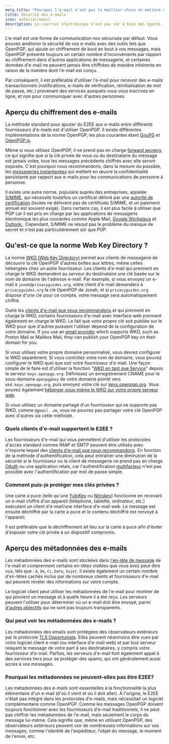 ```yaml
---
meta_title: "Pourquoi l'e-mail n'est pas le meilleur choix en matière de protection de la vie privée et de sécurité - Privacy Guides"
title: Sécurité des e-mails
icon: material/email
description: Le courrier électronique n'est pas sûr à bien des égards, et voici quelques-unes des raisons pour lesquelles il n'est pas notre premier choix en matière de communications sécurisées.
---
```


L'e-mail est une forme de communication non sécurisée par défaut. Vous pouvez améliorer la sécurité de vos e-mails avec des outils tels que OpenPGP, qui ajoute un chiffrement de bout en bout à vos messages, mais OpenPGP présente toujours un certain nombre d'inconvénients par rapport au chiffrement dans d'autres applications de messagerie, et certaines données d'e-mail ne peuvent jamais être chiffrées de manière inhérente en raison de la manière dont l'e-mail est conçu.

Par conséquent, il est préférable d'utiliser l'e-mail pour recevoir des e-mails transactionnels (notifications, e-mails de vérification, réinitialisation de mot de passe, etc.) provenant des services auxquels vous vous inscrivez en ligne, et non pour communiquer avec d'autres personnes.

## Aperçu du chiffrement des e-mails

La méthode standard pour ajouter du E2EE aux e-mails entre différents fournisseurs d'e-mails est d'utiliser OpenPGP. Il existe différentes implémentations de la norme OpenPGP, les plus courantes étant [GnuPG](../encryption.md#gnu-privacy-guard) et [OpenPGP.js](https://openpgpjs.org).

Même si vous utilisez OpenPGP, il ne prend pas en charge [forward secrecy](https://en.wikipedia.org/wiki/Forward_secrecy), ce qui signifie que si la clé privée de vous ou du destinataire du message est jamais volée, tous les messages précédents chiffrés avec elle seront exposés. C'est pourquoi nous recommandons, dans la mesure du possible, les [messageries instantanées](../real-time-communication.md) qui mettent en œuvre la confidentialité persistante par rapport aux e-mails pour les communications de personne à personne.

Il existe une autre norme, populaire auprès des entreprises, appelée [S/MIME](https://en.wikipedia.org/wiki/S/MIME), qui nécessite toutefois un certificat délivré par une [autorité de certification](https://en.wikipedia.org/wiki/Certificate_authority) (toutes ne délivrent pas de certificats S/MIME, et un paiement annuel est souvent exigé). Dans certains cas, il est plus facile à utiliser que PGP car il est pris en charge par les applications de messagerie électronique les plus courantes comme Apple Mail, [Google Workplace](https://support.google.com/a/topic/9061730) et [Outlook.](https://support.office.com/article/encrypt-messages-by-using-s-mime-in-outlook-on-the-web-878c79fc-7088-4b39-966f-14512658f480). Cependant, S/MIME ne résout pas le problème du manque de secret et n'est pas particulièrement sûr que PGP.

## Qu'est-ce que la norme Web Key Directory ?

La norme [WKD (Web Key Directory)](https://wiki.gnupg.org/WKD) permet aux clients de messagerie de découvrir la clé OpenPGP d'autres boîtes aux lettres, même celles hébergées chez un autre fournisseur. Les clients d'e-mail qui prennent en charge le WKD demandent au serveur du destinataire une clé basée sur le nom de domaine de l'adresse e-mail. Par exemple, si vous envoyez un e-mail à `jonah@privacyguides.org`, votre client d'e-mail demandera à `privacyguides.org` la clé OpenPGP de Jonah, et si `privacyguides.org` dispose d'une clé pour ce compte, votre message sera automatiquement chiffré.

Outre les [clients d'e-mail que nous recommandons](../email-clients.md) et qui prennent en charge le WKD, certains fournisseurs d'e-mail avec interface web prennent également en charge le WKD. Le fait que *votre propre clé* soit publiée sur le WKD pour que d'autres puissent l'utiliser dépend de la configuration de votre domaine. If you use an [email provider](../email.md#openpgp-compatible-services) which supports WKD, such as Proton Mail or Mailbox Mail, they can publish your OpenPGP key on their domain for you.

Si vous utilisez votre propre domaine personnalisé, vous devrez configurer le WKD séparément. Si vous contrôlez votre nom de domaine, vous pouvez configurer le WKD quel que soit votre fournisseur d'e-mail. Une façon simple de le faire est d'utiliser la fonction "[WKD en tant que Service](https://keys.openpgp.org/about/usage#wkd-as-a-service)" depuis le serveur `keys.openpgp.org`: Définissez un enregistrement CNAME pour le sous-domaine `openpgpkey` de votre domaine pointé vers `wkd.keys.openpgp.org`, puis envoyez votre clé sur [keys.openpgp.org](https://keys.openpgp.org). Vous pouvez également [héberger vous-même le WKD sur votre propre serveur web](https://wiki.gnupg.org/WKDHosting).

Si vous utilisez un domaine partagé d'un fournisseur qui ne supporte pas WKD, comme `@gmail. om`, vous ne pourrez pas partager votre clé OpenPGP avec d'autres via cette méthode.

### Quels clients d'e-mail supportent le E2EE ?

Les fournisseurs d'e-mail qui vous permettent d'utiliser les protocoles d'accès standard comme IMAP et SMTP peuvent être utilisés avec n'importe lequel des [clients d'e-mail que nous recommandons](../email-clients.md). En fonction de la méthode d'authentification, cela peut entraîner une diminution de la sécurité si le fournisseur ou le client de messagerie ne prend pas en charge [OAuth](account-creation.md#sign-in-with-oauth) ou une application relais, car l'authentification [multifacteur](multi-factor-authentication.md) n'est pas possible avec l'authentification par mot de passe simple.

### Comment puis-je protéger mes clés privées ?

Une carte à puce (telle qu'une [YubiKey](https://support.yubico.com/hc/articles/360013790259-Using-Your-YubiKey-with-OpenPGP) ou [Nitrokey](../security-keys.md#nitrokey)) fonctionne en recevant un e-mail chiffré d'un appareil (téléphone, tablette, ordinateur, etc.) exécutant un client d'e-mail/une interface d'e-mail web. Le message est ensuite déchiffré par la carte à puce et le contenu déchiffré est renvoyé à l'appareil.

Il est préférable que le déchiffrement ait lieu sur la carte à puce afin d'éviter d'exposer votre clé privée à un dispositif compromis.

## Aperçu des métadonnées des e-mails

Les métadonnées des e-mails sont stockées dans [l'en-tête de message](https://en.wikipedia.org/wiki/Email#Message_header) de l'e-mail et comprennent certains en-têtes visibles que vous avez peut-être vus, tels que : `À`, `De`, `Cc`, `Date`, `Sujet`. Il existe également un certain nombre d'en-têtes cachés inclus par de nombreux clients et fournisseurs d'e-mail qui peuvent révéler des informations sur votre compte.

Le logiciel client peut utiliser les métadonnées de l'e-mail pour montrer de qui provient un message et à quelle heure il a été reçu. Les serveurs peuvent l'utiliser pour déterminer où un e-mail doit être envoyé, parmi [d'autres objectifs](https://en.wikipedia.org/wiki/Email#Message_header) qui ne sont pas toujours transparents.

### Qui peut voir les métadonnées des e-mails ?

Les métadonnées des emails sont protégées des observateurs extérieurs par le protocole [TLS Opportuniste](https://en.wikipedia.org/wiki/Opportunistic_TLS). Elles peuvent néanmoins être vues par votre logiciel client e-mail (ou interface d'e-mail web) et par tout serveur relayant le message de votre part à ses destinataires, y compris votre fournisseur d'e-mail. Parfois, les serveurs d'e-mail font également appel à des services tiers pour se protéger des spams, qui ont généralement aussi accès à vos messages.

### Pourquoi les métadonnées ne peuvent-elles pas être E2EE?

Les métadonnées des e-mails sont essentielles à la fonctionnalité la plus élémentaire d'un e-mail (d'où il vient et où il doit aller). À l'origine, le E2EE n'était pas intégré dans les protocoles d'e-mails, mais nécessitait un logiciel complémentaire comme OpenPGP. Comme les messages OpenPGP doivent toujours fonctionner avec les fournisseurs d'e-mail traditionnels, il ne peut pas chiffrer les métadonnées de l'e-mail, mais seulement le corps du message lui-même. Cela signifie que, même en utilisant OpenPGP, des observateurs extérieurs peuvent voir de nombreuses informations sur vos messages, comme l'identité de l'expéditeur, l'objet du message, le moment de l'envoi, etc.
